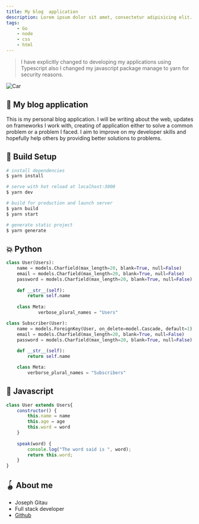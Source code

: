 ```yaml
---
title: My blog  application
description: Lorem ipsum dolor sit amet, consectetur adipisicing elit. Eum ipsum, nulla! At commodi, delectus deserunt dolore dolorem ea et inventore itaque laborum nisi, reprehenderit voluptates.
tags:
    - Go
    - node
    - css
    - html
---
```


> I have explicitly changed to developing my applications using Typescript also I changed my javascript package manage to yarn for security reasons.

<img src="https://images.unsplash.com/photo-1598624211345-d321dda059b2?ixlib=rb-1.2.1&ixid=eyJhcHBfaWQiOjEyMDd9&auto=format&fit=crop&w=1050&q=80" alt="Car" class="w-full" />

## 🚀 My blog  application

This is my personal blog application. I will be writing about the web, updates on frameworks I work with, creating of application either to solve a common problem or a problem I faced. I aim to improve on my developer skills and hopefully help others by providing better solutions to problems.

## 🚧 Build Setup
 
```bash
# install dependencies
$ yarn install

# serve with hot reload at localhost:3000
$ yarn dev

# build for production and launch server
$ yarn build
$ yarn start

# generate static project
$ yarn generate
```

## 💥 Python

```python
class User(Users):
    name = models.Charfield(max_length=20, blank=True, null=False)
    email = models.Charfield(max_length=20, blank=True, null=False)
    password = models.Charfield(max_length=20, blank=True, null=False)
    
    def __str__(self):
        return self.name
    
    class Meta:
            verbose_plural_names = "Users"

class Subscriber(User):
    name = models.ForeignKey(User, on_delete=model.Cascade, default=1)
    email = models.Charfield(max_length=20, blank=True, null=False)
    password = models.Charfield(max_length=20, blank=True, null=False)
    
    def __str__(self):
        return self.name

    class Meta:
        verborse_plural_names = "Subscribers"

```

## 🍭 Javascript

```javascript
class User extends Users{
    constructor() {
        this.name = name
        this.age = age
        this.word = word
    }
    
    speak(word) {
        console.log("The word said is ", word);
        return this.word;
    }
}
```

## 🪀 About me

- Joseph Gitau
- Full stack developer
- [Github](https://github.com/IAmGitau)
